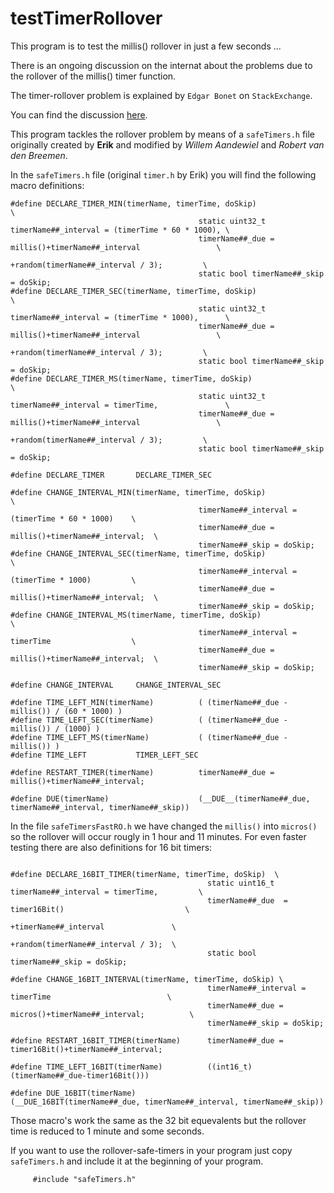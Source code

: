 # testTimerRollover
This program is to test the millis() rollover in just a few seconds ...

There is an ongoing discussion on the internat about the problems due to 
the rollover of the millis() timer function.

The timer-rollover problem is explained by `Edgar Bonet` on `StackExchange`.

You can find the discussion [here](https://arduino.stackexchange.com/questions/12587/how-can-i-handle-the-millis-rollover).



This program tackles the rollover problem by means of a `safeTimers.h` file originally created by **Erik**
and modified by *Willem Aandewiel* and *Robert van den Breemen*.

In the `safeTimers.h` file (original `timer.h` by Erik) you will find the following macro definitions:
```
#define DECLARE_TIMER_MIN(timerName, timerTime, doSkip)                                                   \
                                          static uint32_t timerName##_interval = (timerTime * 60 * 1000), \
                                          timerName##_due = millis()+timerName##_interval                 \
                                                               +random(timerName##_interval / 3);         \
                                          static bool timerName##_skip = doSkip;
#define DECLARE_TIMER_SEC(timerName, timerTime, doSkip)                                                   \
                                          static uint32_t timerName##_interval = (timerTime * 1000),      \
                                          timerName##_due = millis()+timerName##_interval                 \
                                                               +random(timerName##_interval / 3);         \
                                          static bool timerName##_skip = doSkip;
#define DECLARE_TIMER_MS(timerName, timerTime, doSkip)                                                    \
                                          static uint32_t timerName##_interval = timerTime,               \
                                          timerName##_due = millis()+timerName##_interval                 \
                                                               +random(timerName##_interval / 3);         \
                                          static bool timerName##_skip = doSkip;

#define DECLARE_TIMER       DECLARE_TIMER_SEC

#define CHANGE_INTERVAL_MIN(timerName, timerTime, doSkip)                                   \
                                          timerName##_interval = (timerTime * 60 * 1000)    \
                                          timerName##_due = millis()+timerName##_interval;  \
                                          timerName##_skip = doSkip;
#define CHANGE_INTERVAL_SEC(timerName, timerTime, doSkip)                                   \
                                          timerName##_interval = (timerTime * 1000)         \
                                          timerName##_due = millis()+timerName##_interval;  \
                                          timerName##_skip = doSkip;
#define CHANGE_INTERVAL_MS(timerName, timerTime, doSkip)                                    \
                                          timerName##_interval = timerTime                  \
                                          timerName##_due = millis()+timerName##_interval;  \
                                          timerName##_skip = doSkip;

#define CHANGE_INTERVAL     CHANGE_INTERVAL_SEC

#define TIME_LEFT_MIN(timerName)          ( (timerName##_due - millis()) / (60 * 1000) )
#define TIME_LEFT_SEC(timerName)          ( (timerName##_due - millis()) / (1000) )
#define TIME_LEFT_MS(timerName)           ( (timerName##_due - millis()) )
#define TIME_LEFT           TIMER_LEFT_SEC

#define RESTART_TIMER(timerName)          timerName##_due = millis()+timerName##_interval; 

#define DUE(timerName)                    (__DUE__(timerName##_due, timerName##_interval, timerName##_skip))
```

In the file `safeTimersFastRO.h` we have changed the `millis()` into `micros()` so the rollover will occur 
rougly in 1 hour and 11 minutes.
For even faster testing there are also definitions for 16 bit timers:
```

#define DECLARE_16BIT_TIMER(timerName, timerTime, doSkip)  \
                                            static uint16_t timerName##_interval = timerTime,         \
                                            timerName##_due  = timer16Bit()                           \
                                                                  +timerName##_interval               \
                                                                  +random(timerName##_interval / 3);  \
                                            static bool timerName##_skip = doSkip;

#define CHANGE_16BIT_INTERVAL(timerName, timerTime, doSkip) \
                                            timerName##_interval = timerTime                          \
                                            timerName##_due = micros()+timerName##_interval;          \
                                            timerName##_skip = doSkip;
                                                    
#define RESTART_16BIT_TIMER(timerName)      timerName##_due = timer16Bit()+timerName##_interval;

#define TIME_LEFT_16BIT(timerName)          ((int16_t)(timerName##_due-timer16Bit()))

#define DUE_16BIT(timerName)                (__DUE_16BIT(timerName##_due, timerName##_interval, timerName##_skip))
```
Those macro's work the same as the 32 bit equevalents but the rollover time is reduced to 1 minute and some 
seconds.

If you want to use the rollover-safe-timers in your program just copy `safeTimers.h` and
include it at the beginning of your program.
```
     #include "safeTimers.h"
```

